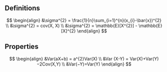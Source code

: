 ## Definitions
$$
\begin{align}
&\sigma^{2} = \frac{1}{n}\sum_{i=1}^{n}(x_{i}-\bar{x})^{2} \\
&\sigma^{2} = cov(X, X) \\
&\sigma^{2} = \mathbb{E}[X^{2}] - \mathbb{E}[X]^{2}
\end{align}
$$
## Properties
$$
\begin{align}
&Var(aX+b) = a^{2}Var(X) \\
&Var (X-Y) = Var(X)+Var(Y)−2Cov(X,Y) \\
&Var(−Y)=Var(Y)
\end{align}
$$
